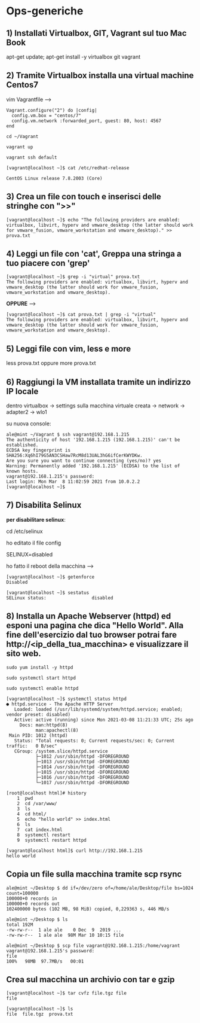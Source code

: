 # Ops-generiche

## 1) Installati Virtualbox, GIT, Vagrant sul tuo Mac Book

apt-get update; apt-get install -y virtualbox git vagrant

## 2) Tramite Virtualbox installa una virtual machine Centos7 

vim Vagrantfile --> 

```
Vagrant.configure("2") do |config|
  config.vm.box = "centos/7"
  config.vm.network :forwarded_port, guest: 80, host: 4567
end
```

```
cd ~/Vagrant

vagrant up

vagrant ssh default
```

```
[vagrant@localhost ~]$ cat /etc/redhat-release 

CentOS Linux release 7.8.2003 (Core)
```

## 3) Crea un file con touch e inserisci delle stringhe con ">>" 

```
[vagrant@localhost ~]$ echo "The following providers are enabled: virtualbox, libvirt, hyperv and vmware_desktop (the latter should work for vmware_fusion, vmware_workstation and vmware_desktop)." >> prova.txt
```

## 4) Leggi un file con 'cat', Greppa una stringa a tuo piacere con 'grep'

```
[vagrant@localhost ~]$ grep -i "virtual" prova.txt 
The following providers are enabled: virtualbox, libvirt, hyperv and vmware_desktop (the latter should work for vmware_fusion, vmware_workstation and vmware_desktop).
```

**OPPURE** -->

```
[vagrant@localhost ~]$ cat prova.txt | grep -i "virtual"
The following providers are enabled: virtualbox, libvirt, hyperv and vmware_desktop (the latter should work for vmware_fusion, vmware_workstation and vmware_desktop).
```

## 5) Leggi file con vim, less e more 

less prova.txt oppure more prova.txt

## 6) Raggiungi la VM installata tramite un indirizzo IP locale

dentro virtualbox -> settings sulla macchina virtuale creata -> network -> adapter2 -> wlo1

su nuova console:

```
ale@mint ~/Vagrant $ ssh vagrant@192.168.1.215
The authenticity of host '192.168.1.215 (192.168.1.215)' can't be established.
ECDSA key fingerprint is SHA256:Xq6hI79G5AN3CSHaw7RcM8d13UAL3hG6ifCerKWYDKw.
Are you sure you want to continue connecting (yes/no)? yes
Warning: Permanently added '192.168.1.215' (ECDSA) to the list of known hosts.
vagrant@192.168.1.215's password: 
Last login: Mon Mar  8 11:02:59 2021 from 10.0.2.2
[vagrant@localhost ~]$ 
```

## 7) Disabilita Selinux 

**per disabilitare selinux**:

cd /etc/selinux

ho editato il file config

SELINUX=disabled

ho fatto il reboot della macchina -->

```
[vagrant@localhost ~]$ getenforce
Disabled

[vagrant@localhost ~]$ sestatus
SELinux status:                 disabled
```

## 8) Installa un Apache Webserver (httpd) ed esponi una pagina che dica "Hello World". Alla fine dell'esercizio dal tuo browser potrai fare http://<ip_della_tua_macchina> e visualizzare il sito web.

```
sudo yum install -y httpd

sudo systemctl start httpd

sudo systemctl enable httpd
```

```
[vagrant@localhost ~]$ systemctl status httpd
● httpd.service - The Apache HTTP Server
   Loaded: loaded (/usr/lib/systemd/system/httpd.service; enabled; vendor preset: disabled)
   Active: active (running) since Mon 2021-03-08 11:21:33 UTC; 25s ago
     Docs: man:httpd(8)
           man:apachectl(8)
 Main PID: 1012 (httpd)
   Status: "Total requests: 0; Current requests/sec: 0; Current traffic:   0 B/sec"
   CGroup: /system.slice/httpd.service
           ├─1012 /usr/sbin/httpd -DFOREGROUND
           ├─1013 /usr/sbin/httpd -DFOREGROUND
           ├─1014 /usr/sbin/httpd -DFOREGROUND
           ├─1015 /usr/sbin/httpd -DFOREGROUND
           ├─1016 /usr/sbin/httpd -DFOREGROUND
           └─1017 /usr/sbin/httpd -DFOREGROUND
```

```
[root@localhost html]# history
    1  pwd
    2  cd /var/www/
    3  ls
    4  cd html/
    5  echo "hello world" >> index.html
    6  ls
    7  cat index.html 
    8  systemctl restart
    9  systemctl restart httpd
```

```
[vagrant@localhost html]$ curl http://192.168.1.215
hello world
```
## Copia un file sulla macchina tramite scp rsync

```
ale@mint ~/Desktop $ dd if=/dev/zero of=/home/ale/Desktop/file bs=1024 count=100000
100000+0 records in
100000+0 records out
102400000 bytes (102 MB, 98 MiB) copied, 0,229363 s, 446 MB/s
```

```
ale@mint ~/Desktop $ ls
total 192M
-rw-rw-r--  1 ale ale    0 Dec  9  2019 ...
-rw-rw-r--  1 ale ale  98M Mar 10 10:15 file
```

```
ale@mint ~/Desktop $ scp file vagrant@192.168.1.215:/home/vagrant
vagrant@192.168.1.215's password: 
file                                                                                                                                  100%   98MB  97.7MB/s   00:01   
```
## Crea sul macchina un archivio con tar e gzip

```
[vagrant@localhost ~]$ tar cvfz file.tgz file
file
```

```
[vagrant@localhost ~]$ ls
file  file.tgz  prova.txt
```

